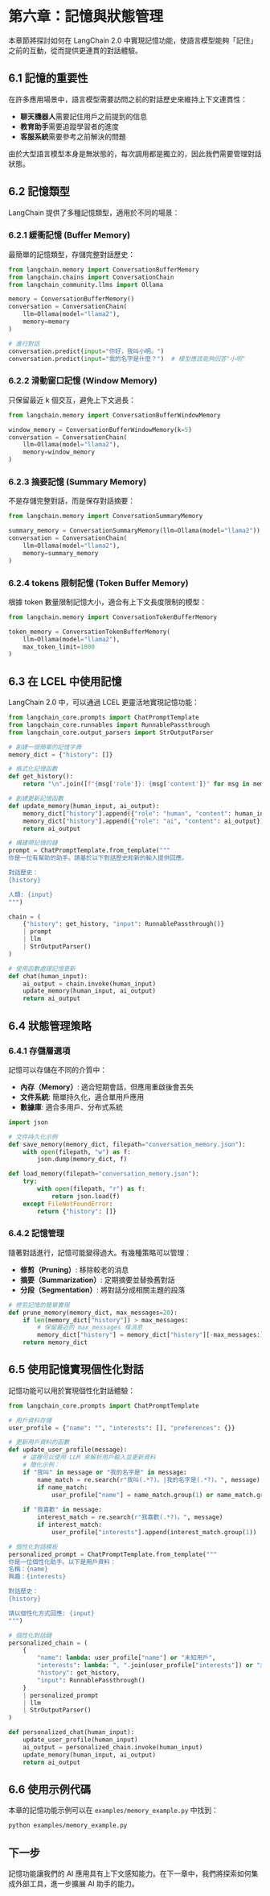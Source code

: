 # 第六章：記憶與狀態管理

本章節將探討如何在 LangChain 2.0 中實現記憶功能，使語言模型能夠「記住」之前的互動，從而提供更連貫的對話體驗。

## 6.1 記憶的重要性

在許多應用場景中，語言模型需要訪問之前的對話歷史來維持上下文連貫性：

- **聊天機器人**需要記住用戶之前提到的信息
- **教育助手**需要追蹤學習者的進度
- **客服系統**需要參考之前解決的問題

由於大型語言模型本身是無狀態的，每次調用都是獨立的，因此我們需要管理對話狀態。

## 6.2 記憶類型

LangChain 提供了多種記憶類型，適用於不同的場景：

### 6.2.1 緩衝記憶 (Buffer Memory)

最簡單的記憶類型，存儲完整對話歷史：

```python
from langchain.memory import ConversationBufferMemory
from langchain.chains import ConversationChain
from langchain_community.llms import Ollama

memory = ConversationBufferMemory()
conversation = ConversationChain(
    llm=Ollama(model="llama2"),
    memory=memory
)

# 進行對話
conversation.predict(input="你好，我叫小明。")
conversation.predict(input="我的名字是什麼？")  # 模型應該能夠回答"小明"
```

### 6.2.2 滑動窗口記憶 (Window Memory)

只保留最近 k 個交互，避免上下文過長：

```python
from langchain.memory import ConversationBufferWindowMemory

window_memory = ConversationBufferWindowMemory(k=5)
conversation = ConversationChain(
    llm=Ollama(model="llama2"),
    memory=window_memory
)
```

### 6.2.3 摘要記憶 (Summary Memory)

不是存儲完整對話，而是保存對話摘要：

```python
from langchain.memory import ConversationSummaryMemory

summary_memory = ConversationSummaryMemory(llm=Ollama(model="llama2"))
conversation = ConversationChain(
    llm=Ollama(model="llama2"),
    memory=summary_memory
)
```

### 6.2.4 tokens 限制記憶 (Token Buffer Memory)

根據 token 數量限制記憶大小，適合有上下文長度限制的模型：

```python
from langchain.memory import ConversationTokenBufferMemory

token_memory = ConversationTokenBufferMemory(
    llm=Ollama(model="llama2"),
    max_token_limit=1000
)
```

## 6.3 在 LCEL 中使用記憶

LangChain 2.0 中，可以通過 LCEL 更靈活地實現記憶功能：

```python
from langchain_core.prompts import ChatPromptTemplate
from langchain_core.runnables import RunnablePassthrough
from langchain_core.output_parsers import StrOutputParser

# 創建一個簡單的記憶字典
memory_dict = {"history": []}

# 格式化記憶函數
def get_history():
    return "\n".join([f"{msg['role']}: {msg['content']}" for msg in memory_dict["history"]])

# 創建更新記憶函數
def update_memory(human_input, ai_output):
    memory_dict["history"].append({"role": "human", "content": human_input})
    memory_dict["history"].append({"role": "ai", "content": ai_output})
    return ai_output

# 構建帶記憶的鏈
prompt = ChatPromptTemplate.from_template("""
你是一位有幫助的助手。請基於以下對話歷史和新的輸入提供回應。

對話歷史：
{history}

人類: {input}
""")

chain = (
    {"history": get_history, "input": RunnablePassthrough()}
    | prompt
    | llm
    | StrOutputParser()
)

# 使用函數處理記憶更新
def chat(human_input):
    ai_output = chain.invoke(human_input)
    update_memory(human_input, ai_output)
    return ai_output
```

## 6.4 狀態管理策略

### 6.4.1 存儲層選項

記憶可以存儲在不同的介質中：

- **內存（Memory）**: 適合短期會話，但應用重啟後會丟失
- **文件系統**: 簡單持久化，適合單用戶應用
- **數據庫**: 適合多用戶、分布式系統

```python
import json

# 文件持久化示例
def save_memory(memory_dict, filepath="conversation_memory.json"):
    with open(filepath, "w") as f:
        json.dump(memory_dict, f)

def load_memory(filepath="conversation_memory.json"):
    try:
        with open(filepath, "r") as f:
            return json.load(f)
    except FileNotFoundError:
        return {"history": []}
```

### 6.4.2 記憶管理

隨著對話進行，記憶可能變得過大。有幾種策略可以管理：

- **修剪（Pruning）**: 移除較老的消息
- **摘要（Summarization）**: 定期摘要並替換舊對話
- **分段（Segmentation）**: 將對話分成相關主題的段落

```python
# 修剪記憶的簡單實現
def prune_memory(memory_dict, max_messages=20):
    if len(memory_dict["history"]) > max_messages:
        # 保留最近的 max_messages 條消息
        memory_dict["history"] = memory_dict["history"][-max_messages:]
    return memory_dict
```

## 6.5 使用記憶實現個性化對話

記憶功能可以用於實現個性化對話體驗：

```python
from langchain_core.prompts import ChatPromptTemplate

# 用戶資料存儲
user_profile = {"name": "", "interests": [], "preferences": {}}

# 更新用戶資料的函數
def update_user_profile(message):
    # 這裡可以使用 LLM 來解析用戶輸入並更新資料
    # 簡化示例：
    if "我叫" in message or "我的名字是" in message:
        name_match = re.search(r"我叫(.*?)。|我的名字是(.*?)。", message)
        if name_match:
            user_profile["name"] = name_match.group(1) or name_match.group(2)
    
    if "我喜歡" in message:
        interest_match = re.search(r"我喜歡(.*?)。", message)
        if interest_match:
            user_profile["interests"].append(interest_match.group(1))

# 個性化對話模板
personalized_prompt = ChatPromptTemplate.from_template("""
你是一位個性化助手。以下是用戶資料：
名稱：{name}
興趣：{interests}

對話歷史：
{history}

請以個性化方式回應: {input}
""")

# 個性化對話鏈
personalized_chain = (
    {
        "name": lambda: user_profile["name"] or "未知用戶",
        "interests": lambda: ", ".join(user_profile["interests"]) or "未知",
        "history": get_history,
        "input": RunnablePassthrough()
    }
    | personalized_prompt
    | llm
    | StrOutputParser()
)

def personalized_chat(human_input):
    update_user_profile(human_input)
    ai_output = personalized_chain.invoke(human_input)
    update_memory(human_input, ai_output)
    return ai_output
```

## 6.6 使用示例代碼

本章的記憶功能示例可以在 `examples/memory_example.py` 中找到：

```bash
python examples/memory_example.py
```

## 下一步

記憶功能讓我們的 AI 應用具有上下文感知能力。在下一章中，我們將探索如何集成外部工具，進一步擴展 AI 助手的能力。
